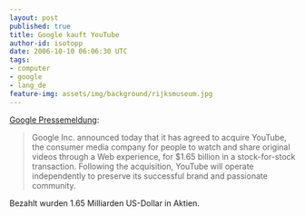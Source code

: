 ```yaml
---
layout: post
published: true
title: Google kauft YouTube
author-id: isotopp
date: 2006-10-10 06:06:30 UTC
tags:
- computer
- google
- lang_de
feature-img: assets/img/background/rijksmuseum.jpg
---
```


[Google Pressemeldung](http://www.google.com/press/pressrel/google_youtube.html):

> Google Inc. announced today that it has agreed to acquire YouTube, the consumer media company for people to watch and share original videos through a Web experience, for $1.65 billion in a stock-for-stock transaction.
> Following the acquisition, YouTube will operate independently to preserve its successful brand and passionate community.

Bezahlt wurden 1.65 Milliarden US-Dollar in Aktien.
